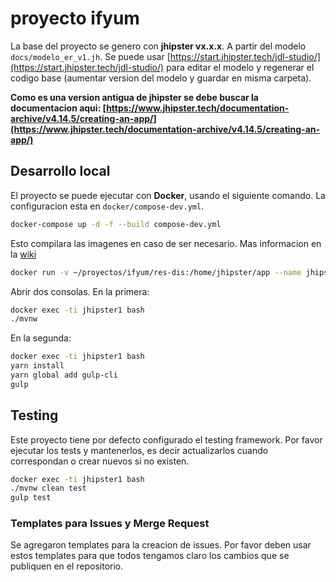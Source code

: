 proyecto ifyum
===

La base del proyecto se genero con **jhipster vx.x.x**. A partir del modelo `docs/modelo_er_v1.jh`. Se puede usar [https://start.jhipster.tech/jdl-studio/](https://start.jhipster.tech/jdl-studio/) para editar el modelo y regenerar el codigo base (aumentar version del modelo y guardar en misma carpeta).

**Como es una version antigua de jhipster se debe buscar la documentacion aqui: [https://www.jhipster.tech/documentation-archive/v4.14.5/creating-an-app/](https://www.jhipster.tech/documentation-archive/v4.14.5/creating-an-app/)**


## Desarrollo local

El proyecto se puede ejecutar con **Docker**, usando el siguiente comando. La configuracion esta en `docker/compose-dev.yml`.

```bash
docker-compose up -d -f --build compose-dev.yml
``` 

Esto compilara las imagenes en caso de ser necesario. Mas informacion en la [wiki](/wikis/desarrollo-local)

```bash
docker run -v ~/proyectos/ifyum/res-dis:/home/jhipster/app --name jhipster1 -p 8080:8080 -p 9000:9000 -p 3001:3001 -tid jhipster/jhipster:v4.14.5 tail -f /dev/null
```

Abrir dos consolas. En la primera:

```bash
docker exec -ti jhipster1 bash
./mvnw
```

En la segunda:

```bash
docker exec -ti jhipster1 bash
yarn install
yarn global add gulp-cli
gulp
```

## Testing

Este proyecto tiene por defecto configurado el testing framework. Por favor ejecutar los tests y mantenerlos, es decir actualizarlos cuando correspondan o crear nuevos si no existen.

```bash
docker exec -ti jhipster1 bash
./mvnw clean test
gulp test
```

### Templates para Issues y Merge Request

Se agregaron templates para la creacion de issues. Por favor deben usar estos templates para que todos tengamos claro los cambios que se publiquen en el repositorio.

